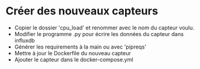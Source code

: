 # Créer des nouveaux capteurs

  * Copier le dossier 'cpu_load' et renommer avec le nom du capteur voulu.
  * Modifier le programme .py pour écrire les données du capteur dans influxdb
  * Générer les requirements à la main ou avec 'pipreqs'
  * Mettre à jour le Dockerfile du nouveau capteur
  * Ajouter le capteur dans le docker-compose.yml
